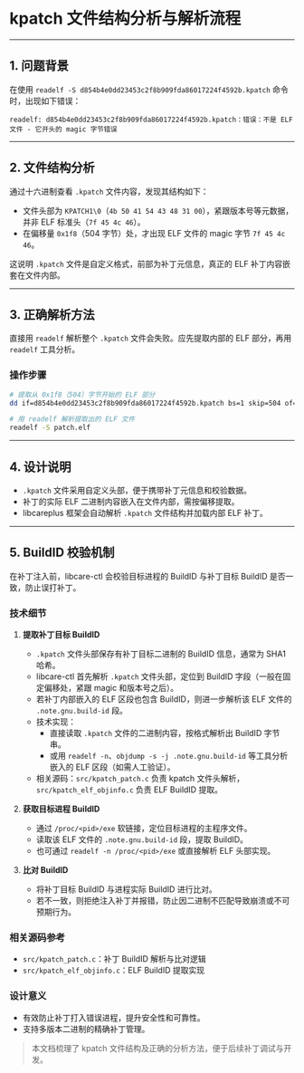 # kpatch 文件结构分析与解析流程

---

## 1. 问题背景

在使用 `readelf -S d854b4e0dd23453c2f8b909fda86017224f4592b.kpatch` 命令时，出现如下错误：

```
readelf: d854b4e0dd23453c2f8b909fda86017224f4592b.kpatch：错误：不是 ELF 文件 - 它开头的 magic 字节错误
```

---

## 2. 文件结构分析

通过十六进制查看 `.kpatch` 文件内容，发现其结构如下：

- 文件头部为 `KPATCH1\0`（`4b 50 41 54 43 48 31 00`），紧跟版本号等元数据，并非 ELF 标准头（`7f 45 4c 46`）。
- 在偏移量 `0x1f8`（504 字节）处，才出现 ELF 文件的 magic 字节 `7f 45 4c 46`。

这说明 `.kpatch` 文件是自定义格式，前部为补丁元信息，真正的 ELF 补丁内容嵌套在文件内部。

---

## 3. 正确解析方法

直接用 `readelf` 解析整个 `.kpatch` 文件会失败。应先提取内部的 ELF 部分，再用 `readelf` 工具分析。

### 操作步骤

```sh
# 提取从 0x1f8（504）字节开始的 ELF 部分
dd if=d854b4e0dd23453c2f8b909fda86017224f4592b.kpatch bs=1 skip=504 of=patch.elf

# 用 readelf 解析提取出的 ELF 文件
readelf -S patch.elf
```

---


## 4. 设计说明

- `.kpatch` 文件采用自定义头部，便于携带补丁元信息和校验数据。
- 补丁的实际 ELF 二进制内容嵌入在文件内部，需按偏移提取。
- libcareplus 框架会自动解析 `.kpatch` 文件结构并加载内部 ELF 补丁。

---

## 5. BuildID 校验机制

在补丁注入前，libcare-ctl 会校验目标进程的 BuildID 与补丁目标 BuildID 是否一致，防止误打补丁。

### 技术细节

1. **提取补丁目标 BuildID**
   - `.kpatch` 文件头部保存有补丁目标二进制的 BuildID 信息，通常为 SHA1 哈希。
   - libcare-ctl 首先解析 `.kpatch` 文件头部，定位到 BuildID 字段（一般在固定偏移处，紧跟 magic 和版本号之后）。
   - 若补丁内部嵌入的 ELF 区段也包含 BuildID，则进一步解析该 ELF 文件的 `.note.gnu.build-id` 段。
   - 技术实现：
     - 直接读取 `.kpatch` 文件的二进制内容，按格式解析出 BuildID 字节串。
     - 或用 `readelf -n`、`objdump -s -j .note.gnu.build-id` 等工具分析嵌入的 ELF 区段（如需人工验证）。
   - 相关源码：`src/kpatch_patch.c` 负责 kpatch 文件头解析，`src/kpatch_elf_objinfo.c` 负责 ELF BuildID 提取。

2. **获取目标进程 BuildID**
   - 通过 `/proc/<pid>/exe` 软链接，定位目标进程的主程序文件。
   - 读取该 ELF 文件的 `.note.gnu.build-id` 段，提取 BuildID。
   - 也可通过 `readelf -n /proc/<pid>/exe` 或直接解析 ELF 头部实现。

3. **比对 BuildID**
   - 将补丁目标 BuildID 与进程实际 BuildID 进行比对。
   - 若不一致，则拒绝注入补丁并报错，防止因二进制不匹配导致崩溃或不可预期行为。

### 相关源码参考
- `src/kpatch_patch.c`：补丁 BuildID 解析与比对逻辑
- `src/kpatch_elf_objinfo.c`：ELF BuildID 提取实现

### 设计意义
- 有效防止补丁打入错误进程，提升安全性和可靠性。
- 支持多版本二进制的精确补丁管理。


> 本文档梳理了 kpatch 文件结构及正确的分析方法，便于后续补丁调试与开发。
